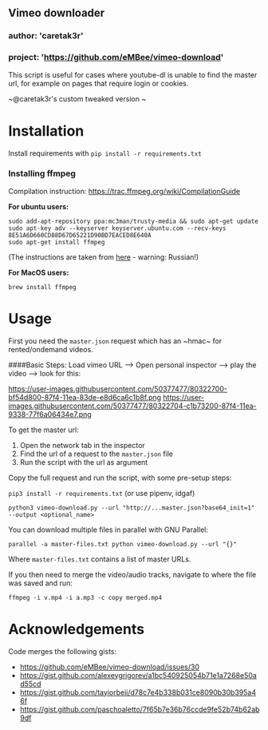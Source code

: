 ## Vimeo downloader
### __author__: 'caretak3r'
### __project__: 'https://github.com/eMBee/vimeo-download'

This script is useful for cases where youtube-dl is unable to find the master url, for example on pages that require login or cookies. 

~@caretak3r's custom tweaked version ~

Installation 
=======

Install requirements with `pip install -r requirements.txt`

### Installing ffmpeg

Compilation instruction: https://trac.ffmpeg.org/wiki/CompilationGuide

**For ubuntu users:**

    sudo add-apt-repository ppa:mc3man/trusty-media && sudo apt-get update 
    sudo apt-key adv --keyserver keyserver.ubuntu.com --recv-keys 8E51A6D660CD88D67D65221D90BD7EACED8E640A
    sudo apt-get install ffmpeg

(The instructions are taken from [here](http://help.ubuntu.ru/wiki/ffmpeg) - warning: Russian!)
    
**For MacOS users:**

    brew install ffmpeg


Usage
=====

First you need the `master.json` request which has an ~hmac~ for rented/ondemand videos.

####Basic Steps: 
Load vimeo URL --> Open personal inspector --> play the video --> look for this:

https://user-images.githubusercontent.com/50377477/80322700-bf54d800-87f4-11ea-83de-e8d6ca6c1b8f.png
https://user-images.githubusercontent.com/50377477/80322704-c1b73200-87f4-11ea-9338-77f6a06434e7.png

To get the master url:
   1. Open the network tab in the inspector
   2. Find the url of a request to the `master.json` file
   3. Run the script with the url as argument

Copy the full request and run the script, with some pre-setup steps:

   `pip3 install -r requirements.txt` (or use pipenv, idgaf)
    
   `python3 vimeo-download.py --url "http://...master.json?base64_init=1" --output <optional_name>`

You can download multiple files in parallel with GNU Parallel:

   `parallel -a master-files.txt python vimeo-download.py --url "{}"`

Where `master-files.txt` contains a list of master URLs.

If you then need to merge the video/audio tracks, navigate to where the file was saved and run:

   `ffmpeg -i v.mp4 -i a.mp3 -c copy merged.mp4`


Acknowledgements
=======

Code merges the following gists:
- https://github.com/eMBee/vimeo-download/issues/30
- https://gist.github.com/alexeygrigorev/a1bc540925054b71e1a7268e50ad55cd
- https://gist.github.com/tayiorbeii/d78c7e4b338b031ce8090b30b395a46f
- https://gist.github.com/paschoaletto/7f65b7e36b76ccde9fe52b74b62ab9df
